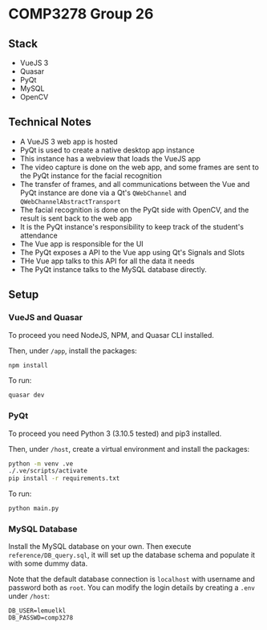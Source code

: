 # COMP3278 Group 26

## Stack

- VueJS 3
- Quasar
- PyQt
- MySQL
- OpenCV

## Technical Notes

- A VueJS 3 web app is hosted
- PyQt is used to create a native desktop app instance
- This instance has a webview that loads the VueJS app
- The video capture is done on the web app, and some frames are sent to the PyQt instance for the facial recognition
- The transfer of frames, and all communications between the Vue and PyQt instance are done via a Qt's `QWebChannel` and `QWebChannelAbstractTransport`
- The facial recognition is done on the PyQt side with OpenCV, and the result is sent back to the web app
- It is the PyQt instance's responsibility to keep track of the student's attendance
- The Vue app is responsible for the UI
- The PyQt exposes a API to the Vue app using Qt's Signals and Slots
- THe Vue app talks to this API for all the data it needs
- The PyQt instance talks to the MySQL database directly.

## Setup

### VueJS and Quasar

To proceed you need NodeJS, NPM, and Quasar CLI installed.

Then, under `/app`, install the packages:
```bash
npm install
```

To run:
```bash
quasar dev
```

### PyQt

To proceed you need Python 3 (3.10.5 tested) and pip3 installed.

Then, under `/host`, create a virtual environment and install the packages:
```bash
python -m venv .ve
./.ve/scripts/activate
pip install -r requirements.txt
```

To run:
```bash
python main.py
```

### MySQL Database

Install the MySQL database on your own. Then execute `reference/DB_query.sql`, it will set up the database schema and populate it with some dummy data.

Note that the default database connection is `localhost` with username and password both as `root`. You can modify the login details by creating a `.env` under `/host`:
```.env
DB_USER=lemuelkl
DB_PASSWD=comp3278
```